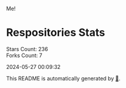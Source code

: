 Me!

# Respositories Stats
Stars Count: 236  
Forks Count: 7

2024-05-27 00:09:32  

This README is automatically generated by [🐰](https://github.com/rnitta/rnitta).
